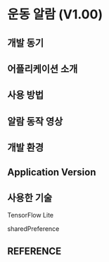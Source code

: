 # 운동 알람 (V1.00)

## 개발 동기

## 어플리케이션 소개

## 사용 방법

## 알람 동작 영상

## 개발 환경

## Application Version

## 사용한 기술  
TensorFlow Lite

sharedPreference


## REFERENCE
